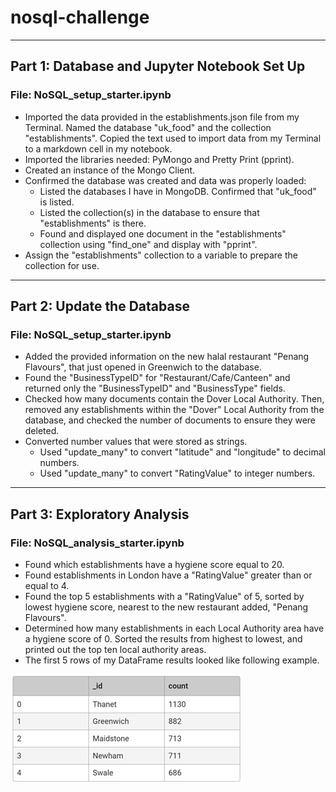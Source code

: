 # nosql-challenge
---
## Part 1: Database and Jupyter Notebook Set Up 
### File: NoSQL_setup_starter.ipynb
* Imported the data provided in the establishments.json file from my Terminal. Named the database "uk_food" and the collection "establishments". Copied the text  used to import data from my Terminal to a markdown cell in my notebook.
* Imported the libraries needed: PyMongo and Pretty Print (pprint).
* Created an instance of the Mongo Client.
* Confirmed the database was created and data was properly loaded:
    * Listed the databases I have in MongoDB. Confirmed that "uk_food" is listed.
    * Listed the collection(s) in the database to ensure that "establishments" is there.
    * Found and displayed one document in the "establishments" collection using "find_one" and display with "pprint".
* Assign the "establishments" collection to a variable to prepare the collection for use.
---
## Part 2: Update the Database
### File: NoSQL_setup_starter.ipynb
* Added the provided information on the new halal restaurant "Penang Flavours", that just opened in Greenwich to the database.
* Found the "BusinessTypeID" for "Restaurant/Cafe/Canteen" and returned only the "BusinessTypeID" and "BusinessType" fields.
* Checked how many documents contain the Dover Local Authority. Then, removed any establishments within the "Dover" Local Authority from the database, and checked the number of documents to ensure they were deleted.
* Converted number values that were stored as strings.
    * Used "update_many" to convert "latitude" and "longitude" to decimal numbers.
    * Used "update_many" to convert "RatingValue" to integer numbers.
---
## Part 3: Exploratory Analysis
### File: NoSQL_analysis_starter.ipynb
* Found which establishments have a hygiene score equal to 20.
* Found establishments in London have a "RatingValue" greater than or equal to 4.
* Found the top 5 establishments with a "RatingValue" of 5, sorted by lowest hygiene score, nearest to the new restaurant added, "Penang Flavours".
* Determined how many establishments in each Local Authority area have a hygiene score of 0.  Sorted the results from highest to lowest, and printed out the top ten local authority areas.
* The first 5 rows of my DataFrame results looked like following example.

![](Images\ExampleDataFrame_top5.png)